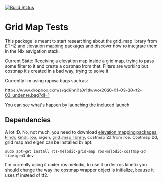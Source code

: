 [![Build Status](https://travis-ci.org/RafaelRey/grid_map_tests.svg?branch=master)](https://travis-ci.org/RafaelRey/grid_map_tests)

# Grid Map Tests

This package is meant to start researching about the grid_map library from ETHZ and elevation mapping packages and discover how to integrate them in the NIx navigation stack.

Current State: Receiving a elevation map inside a grid map, trying to pass some filter to it and create a costmap from that. Filters are working but costmap it's created in a bad way, trying to solve it. 

Currently I'm using raposa bags such as:

https://www.dropbox.com/s/qd6hn0a0r1tlwwo/2020-01-03-20-32-03_undense.bag?dl=1

You can see what's happen by launching the included launch

## Dependencies

A lot :D. No, not much, you need to download [elevation mapping packages](https://github.com/anybotics/elevation_mapping), [kindr](https://github.com/anybotics/kindr), [kindr_ros](https://github.com/anybotics/kindr_ros), eigen, [grid_map library](https://github.com/anybotics/grid_map), costmap 2d from ros. Costmap 2d, grid map and eigen can be installed by apt:

```
sudo apt-get install ros-melodic-grid-map ros-melodic-costmap-2d libeigen3-dev
```

I'm currently using it under ros melodic, to use it under ros kinetic you should change the way the costmap wrapper object is initialize, beause it uses tf instead of tf2.
